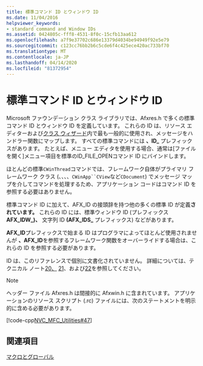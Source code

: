 ```yaml
---
title: 標準コマンド ID とウィンドウ ID
ms.date: 11/04/2016
helpviewer_keywords:
- standard command and Window IDs
ms.assetid: 0424805c-fff8-4531-8f0c-15cfb13aa612
ms.openlocfilehash: a7f9e37702c686e13379d4034be94949f92e5e79
ms.sourcegitcommit: c123cc76bb2b6c5cde6f4c425ece420ac733bf70
ms.translationtype: MT
ms.contentlocale: ja-JP
ms.lasthandoff: 04/14/2020
ms.locfileid: "81372954"
---
```

# <a name="standard-command-and-window-ids"></a>標準コマンド ID とウィンドウ ID

Microsoft ファウンデーション クラス ライブラリでは、Afxres.h で多くの標準コマンド ID とウィンドウ ID を定義しています。 これらの ID は、リソース エディターおよび[クラス ウィザード](mfc-class-wizard.md)内で最も一般的に使用され、メッセージをハンドラー関数にマップします。 すべての標準コマンドには **、ID_** プレフィックスがあります。 たとえば、メニュー エディタを使用する場合、通常は[ファイルを開く]メニュー項目を標準のID_FILE_OPENコマンド ID にバインドします。

ほとんどの標準`CWinThread`コマンドでは、フレームワーク自体がプライマリ フレームワーク クラス (、、、、`CWinApp``CView`など`CDocument`) でメッセージ マップを介してコマンドを処理するため、アプリケーション コードはコマンド ID を参照する必要はありません。

標準コマンド ID に加えて、AFX_ID の接頭辞を持つ他の多くの標準 ID が定義**されています。** これらの ID には、標準ウィンドウ ID (プレフィックス**AFX_IDW_)、** 文字列 ID **(AFX_IDS_** プレフィックス) などがあります。

**AFX_ID**プレフィックスで始まる ID はプログラマによってほとんど使用されませんが **、AFX_ID**を参照するフレームワーク関数をオーバーライドする場合は、これらの ID を参照する必要があります。

ID は、このリファレンスで個別に文書化されていません。 詳細については、テクニカル ノート[20、](../../mfc/tn020-id-naming-and-numbering-conventions.md) [21](../../mfc/tn021-command-and-message-routing.md)、および[22](../../mfc/tn022-standard-commands-implementation.md)を参照してください。

> [!NOTE]
> ヘッダー ファイル Afxres.h は間接的に Afxwin.h に含まれています。 アプリケーションのリソース スクリプト (.rc) ファイルには、次のステートメントを明示的に含める必要があります。

[!code-cpp[NVC_MFC_Utilities#47](../../mfc/codesnippet/cpp/standard-command-and-window-ids_1.h)]

## <a name="see-also"></a>関連項目

[マクロとグローバル](../../mfc/reference/mfc-macros-and-globals.md)
